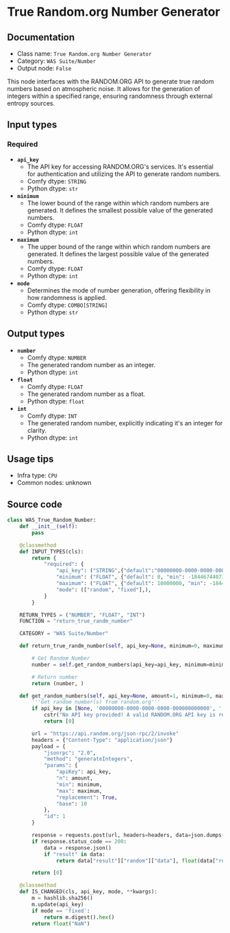 # True Random.org Number Generator
## Documentation
- Class name: `True Random.org Number Generator`
- Category: `WAS Suite/Number`
- Output node: `False`

This node interfaces with the RANDOM.ORG API to generate true random numbers based on atmospheric noise. It allows for the generation of integers within a specified range, ensuring randomness through external entropy sources.
## Input types
### Required
- **`api_key`**
    - The API key for accessing RANDOM.ORG's services. It's essential for authentication and utilizing the API to generate random numbers.
    - Comfy dtype: `STRING`
    - Python dtype: `str`
- **`minimum`**
    - The lower bound of the range within which random numbers are generated. It defines the smallest possible value of the generated numbers.
    - Comfy dtype: `FLOAT`
    - Python dtype: `int`
- **`maximum`**
    - The upper bound of the range within which random numbers are generated. It defines the largest possible value of the generated numbers.
    - Comfy dtype: `FLOAT`
    - Python dtype: `int`
- **`mode`**
    - Determines the mode of number generation, offering flexibility in how randomness is applied.
    - Comfy dtype: `COMBO[STRING]`
    - Python dtype: `str`
## Output types
- **`number`**
    - Comfy dtype: `NUMBER`
    - The generated random number as an integer.
    - Python dtype: `int`
- **`float`**
    - Comfy dtype: `FLOAT`
    - The generated random number as a float.
    - Python dtype: `float`
- **`int`**
    - Comfy dtype: `INT`
    - The generated random number, explicitly indicating it's an integer for clarity.
    - Python dtype: `int`
## Usage tips
- Infra type: `CPU`
- Common nodes: unknown


## Source code
```python
class WAS_True_Random_Number:
    def __init__(self):
        pass

    @classmethod
    def INPUT_TYPES(cls):
        return {
            "required": {
                "api_key": ("STRING",{"default":"00000000-0000-0000-0000-000000000000", "multiline": False}),
                "minimum": ("FLOAT", {"default": 0, "min": -18446744073709551615, "max": 18446744073709551615}),
                "maximum": ("FLOAT", {"default": 10000000, "min": -18446744073709551615, "max": 18446744073709551615}),
                "mode": (["random", "fixed"],),
            }
        }

    RETURN_TYPES = ("NUMBER", "FLOAT", "INT")
    FUNCTION = "return_true_randm_number"

    CATEGORY = "WAS Suite/Number"

    def return_true_randm_number(self, api_key=None, minimum=0, maximum=10):

        # Get Random Number
        number = self.get_random_numbers(api_key=api_key, minimum=minimum, maximum=maximum)[0]

        # Return number
        return (number, )

    def get_random_numbers(self, api_key=None, amount=1, minimum=0, maximum=10, mode="random"):
        '''Get random number(s) from random.org'''
        if api_key in [None, '00000000-0000-0000-0000-000000000000', '']:
            cstr("No API key provided! A valid RANDOM.ORG API key is required to use `True Random.org Number Generator`").error.print()
            return [0]

        url = "https://api.random.org/json-rpc/2/invoke"
        headers = {"Content-Type": "application/json"}
        payload = {
            "jsonrpc": "2.0",
            "method": "generateIntegers",
            "params": {
                "apiKey": api_key,
                "n": amount,
                "min": minimum,
                "max": maximum,
                "replacement": True,
                "base": 10
            },
            "id": 1
        }

        response = requests.post(url, headers=headers, data=json.dumps(payload))
        if response.status_code == 200:
            data = response.json()
            if "result" in data:
                return data["result"]["random"]["data"], float(data["result"]["random"]["data"]), int(data["result"]["random"]["data"])

        return [0]

    @classmethod
    def IS_CHANGED(cls, api_key, mode, **kwargs):
        m = hashlib.sha256()
        m.update(api_key)
        if mode == 'fixed':
            return m.digest().hex()
        return float("NaN")

```
